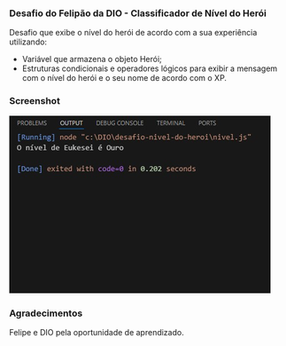 ### Desafio do Felipão da DIO - Classificador de Nível do Herói

Desafio que exibe o nível do herói de acordo com a sua experiência utilizando:
- Variável que armazena o objeto Herói;
- Estruturas condicionais e operadores lógicos para exibir a mensagem com o nível do herói e o seu nome de acordo com o XP.

### Screenshot

<img src="screenshot.jpg"/>

### Agradecimentos

Felipe e DIO pela oportunidade de aprendizado.




